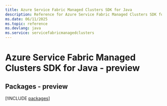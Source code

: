 ```yaml
---
title: Azure Service Fabric Managed Clusters SDK for Java
description: Reference for Azure Service Fabric Managed Clusters SDK for Java
ms.date: 06/11/2025
ms.topic: reference
ms.devlang: java
ms.service: servicefabricmanagedclusters
---
```

# Azure Service Fabric Managed Clusters SDK for Java - preview
## Packages - preview
[!INCLUDE [packages](service-fabric-managed-clusters-index.md)]